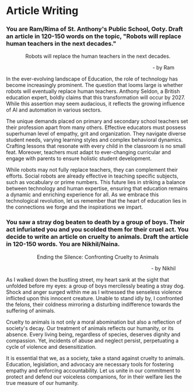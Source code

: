 # Article Writing 

### You are Ram/Rima of St. Anthony's Public School, Ooty. Draft an article in 120-150 words on the topic, "Robots will replace human teachers in the next decades."

<div align=center>
    <p>Robots will replace the human teachers in the next decades.</p>
</div>
<div align=center style="margin-left: 360px"> - by Ram </div>

In the ever-evolving landscape of Education, the role of technology has become increasingly prominent. The question that looms large is whether robots will eventually replace human teachers. Anthony Seldon, a British education expert, boldly claims that this transformation will occur by 2027. While this assertion may seem audacious, it reflects the growing influence of AI and automation in various sectors. 

The unique demands placed on primary and secondary school teachers set their profession apart from many others. Effective educators must possess superhuman level of empathy, grit and organization. They navigate diverse student needs, varying learning styles and complex behavioral dynamics. Crafting lessons that resonate with every child in the classroom is no small feat. Moreover, teachers must adapt to ever-changing curricular and engage with parents to ensure holistic student development.

While robots may not fully replace teachers, they can complement their efforts. Social robots are already effective in teaching specific subjects, such as vocabulary or prime numbers. This future lies in striking a balance between technology and human expertise, ensuring that education remains a dynamic and enriching experience for all. As we embrace this technological revolution, let us remember that the heart of education lies in the connections we forge and the inspirations we impart. 

### You saw a stray dog beaten to death by a group of boys. Their act infuriated you and you scolded them for their cruel act. You decide to write an article on cruelty to animals. Draft the article in 120-150 words. You are Nikhil/Naina.

<div align=center>
    <p>Ending the Silence: Confronting Cruelty to Animals</p>
</div>
<div align=center style="margin-left: 360px"> - by Nikhil</div>

As I walked down the bustling street, my heart sank at the sight that unfolded before my eyes: a group of boys mercilessly beating a stray dog. Shock and anger surged within me as I witnessed the senseless violence inflicted upon this innocent creature. Unable to stand idly by, I confronted the felons, their coldness mirroring a disturbing indifference towards the suffering of animals.

Cruelty to animals is not only a moral abomination but also a reflection of society's decay. Our treatment of animals reflects our humanity, or its absence. Every living being, regardless of species, deserves dignity and compassion. Yet, incidents of abuse and neglect persist, perpetuating a cycle of violence and desensitization.

It is essential that we, as a society, take a stand against cruelty to animals. Education, legislation, and advocacy are necessary tools for fostering empathy and enforcing accountability. Let us unite in our commitment to protect and defend our voiceless companions, for in their welfare lies the true measure of our humanity.